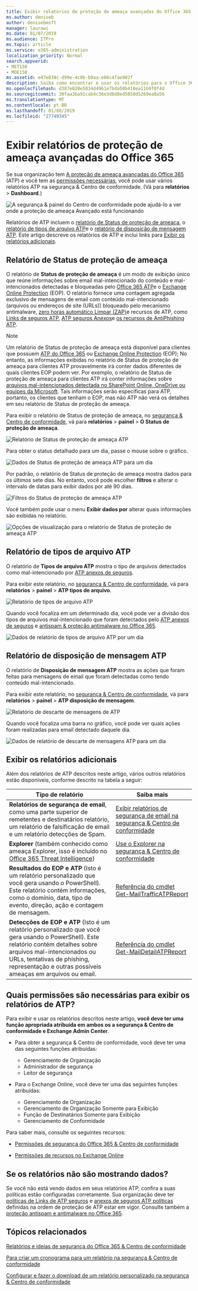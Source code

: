 ```yaml
---
title: Exibir relatórios de proteção de ameaça avançadas do Office 365
ms.author: deniseb
author: denisebmsft
manager: laurawi
ms.date: 01/07/2019
ms.audience: ITPro
ms.topic: article
ms.service: o365-administration
localization_priority: Normal
search.appverid:
- MET150
- MOE150
ms.assetid: e47e838c-d99e-4c0b-b9aa-e66c4fae902f
description: Saiba como encontrar e usar os relatórios para o Office 365 avançadas Threat Protection na segurança &amp; Centro de conformidade.
ms.openlocfilehash: d387e020e5834d4961e7bda50b418ea11b9f0f4d
ms.sourcegitcommit: 30faa3ba91cab4c36e3d8d8ed5858d5269ea8a56
ms.translationtype: MT
ms.contentlocale: pt-BR
ms.lasthandoff: 01/08/2019
ms.locfileid: "27749345"
---
```

# <a name="view-reports-for-office-365-advanced-threat-protection"></a>Exibir relatórios de proteção de ameaça avançadas do Office 365

Se sua organização tem [A proteção de ameaça avançadas do Office 365](office-365-atp.md) (ATP) e você tem as [permissões necessárias](#what-permissions-are-needed-to-view-these-reports), você pode usar vários relatórios ATP na segurança &amp; Centro de conformidade. (Vá para **relatórios** \> **Dashboard**.)
  
![A segurança &amp; painel do Centro de conformidade pode ajudá-lo a ver onde a proteção de ameaça Avançado está funcionando](media/6b213d34-adbb-44af-8549-be9a7e2db087.png)
  
Relatórios de ATP incluem o [relatório de Status de proteção de ameaça](#threat-protection-status-report), o [relatório de tipos de arquivo ATP](#atp-file-types-report)e o [relatório de disposição de mensagem ATP](#atp-message-disposition-report). Este artigo descreve os relatórios de ATP e inclui links para [Exibir os relatórios adicionais](#additional-reports-to-view).
  
## <a name="threat-protection-status-report"></a>Relatório de Status de proteção de ameaça

O relatório de **Status de proteção de ameaça** é um modo de exibição único que reúne informações sobre email mal-intencionado do conteúdo e mal-intencionados detectadas e bloqueadas pelo [Office 365 ATP](office-365-atp.md)e o [Exchange Online Protection](eop/exchange-online-protection-overview.md) (EOP). O relatório fornece uma contagem agregada exclusivo de mensagens de email com conteúdo mal-intencionado (arquivos ou endereços de site (URLs)) bloqueado pelo mecanismo antimalware, [zero horas automático Limpar (ZAP)](zero-hour-auto-purge.md)e recursos de ATP, como [Links de seguros ATP](atp-safe-links.md), [ATP seguros Anexos](atp-safe-attachments.md)e [os recursos de AntiPhishing ATP](atp-anti-phishing.md).

> [!NOTE]
> Um relatório de Status de proteção de ameaça está disponível para clientes que possuem [ATP do Office 365](office-365-atp.md) ou [Exchange Online Protection](eop/exchange-online-protection-eop.md) (EOP); No entanto, as informações exibidas no relatório de Status de proteção de ameaça para clientes ATP provavelmente irá conter dados diferentes de quais clientes EOP podem ver. Por exemplo, o relatório de Status de proteção de ameaça para clientes ATP irá conter informações sobre [arquivos mal-intencionados detectada no SharePoint Online, OneDrive ou equipes da Microsoft](atp-for-spo-odb-and-teams.md). Tais informações serão específicas para ATP, portanto, os clientes que tenham o EOP, mas não ATP não verá os detalhes em seu relatório de Status de proteção de ameaça.
  
Para exibir o relatório de Status de proteção de ameaça, no [segurança &amp; Centro de conformidade](https://security.microsoft.com), vá para **relatórios** \> **painel** \> **O Status de proteção de ameaça**.
  
![Relatório de Status de proteção de ameaça ATP](media/6bdd41eb-62e0-423b-9fd4-d1d5baf0cbd5.png)
  
Para obter o status detalhado para um dia, passe o mouse sobre o gráfico.
  
![Dados de Status de proteção de ameaça ATP para um dia](media/d5c2c6ad-c002-4985-a032-c866e46fdea8.png)
  
Por padrão, o relatório de Status de proteção de ameaça mostra dados para os últimos sete dias. No entanto, você pode escolher **filtros** e alterar o intervalo de datas para exibir dados por até 90 dias. 
  
![Filtros do Status de proteção de ameaça ATP](media/4f703369-642b-402b-9758-b9c828283410.png)
  
Você também pode usar o menu **Exibir dados por** alterar quais informações são exibidas no relatório. 
  
![Opções de visualização para o relatório de Status de proteção de ameaça ATP](media/4959bf8c-d192-4542-b00b-184e101e7513.png)
  
## <a name="atp-file-types-report"></a>Relatório de tipos de arquivo ATP

O relatório de **Tipos de arquivo ATP** mostra o tipo de arquivos detectados como mal-intencionado por [ATP anexos de seguros](atp-safe-attachments.md).
  
Para exibir este relatório, no [segurança &amp; Centro de conformidade](https://security.microsoft.com), vá para **relatórios** \> **painel** \> **ATP tipos de arquivo**.
  
![Relatório de tipos de arquivo ATP](media/6e3f5d33-79aa-4b2d-938c-6ef135d9e54c.png)
  
Quando você focaliza em um determinado dia, você pode ver a divisão dos tipos de arquivos mal-intencionado que foram detectados pelo [ATP anexos de seguros](atp-safe-attachments.md) e [antispam &amp; proteção antimalware no Office 365](anti-spam-and-anti-malware-protection.md).
  
![Dados de relatório de tipos de arquivo ATP por um dia](media/10d18428-699a-41d2-a73e-be3a8214ada1.png)
  
## <a name="atp-message-disposition-report"></a>Relatório de disposição de mensagem ATP

O relatório de **Disposição de mensagem ATP** mostra as ações que foram feitas para mensagens de email que foram detectadas como tendo conteúdo mal-intencionado. 
  
Para exibir este relatório, no [segurança &amp; Centro de conformidade](https://security.microsoft.com), vá para **relatórios** \> **painel** \> **ATP disposição de mensagem**.
  
![Relatório de descarte de mensagens de ATP](media/b0ff65c4-53d3-496d-bafa-8937a5eb69e5.png)
  
Quando você focaliza uma barra no gráfico, você pode ver quais ações foram realizadas para email detectado daquele dia.
  
![Dados de relatório de descarte de mensagens ATP para um dia](media/68d2beb8-4b30-48c4-8ba6-5e8ab88ae456.png)
  
## <a name="additional-reports-to-view"></a>Exibir os relatórios adicionais

Além dos relatórios de ATP descritos neste artigo, vários outros relatórios estão disponíveis, conforme descrito na tabela a seguir:


|Tipo de relatório  |Saiba mais  |
|---------|---------|
|**Relatórios de segurança de email**, como uma parte superior de remetentes e destinatários relatório, um relatório de falsificação de email e um relatório detecções de Spam. | [Exibir relatórios de segurança de email na segurança &amp; Centro de conformidade](view-email-security-reports.md)        |
|**Explorer** (também conhecido como ameaça Explorer, isso é incluído no [Office 365 Threat Intelligence](office-365-ti.md))     | [Use o Explorer na segurança &amp; Centro de conformidade](use-explorer-in-security-and-compliance.md)        |
|**Resultados do EOP e ATP** (Isto é um relatório personalizado que você gera usando o PowerShell). Este relatório contém informações, como o domínio, data, tipo de evento, direção, ação e contagem de mensagem.  | [Referência do cmdlet Get-MailTrafficATPReport](https://docs.microsoft.com/powershell/module/exchange/advanced-threat-protection/get-mailtrafficatpreport?view=exchange-ps) |
|**Detecções de EOP e ATP** (Isto é um relatório personalizado que você gera usando o PowerShell). Este relatório contém detalhes sobre arquivos mal-intencionados ou URLs, tentativas de phishing, representação e outras possíveis ameaças em arquivos ou email.   | [Referência do cmdlet Get-MailDetailATPReport](https://docs.microsoft.com/powershell/module/exchange/advanced-threat-protection/get-maildetailatpreport?view=exchange-ps)        |

  
## <a name="what-permissions-are-needed-to-view-the-atp-reports"></a>Quais permissões são necessárias para exibir os relatórios de ATP?

Para exibir e usar os relatórios descritos neste artigo, **você deve ter uma função apropriada atribuída em ambos os a segurança &amp; Centro de conformidade e Exchange Admin Center**.

- Para obter a segurança &amp; Centro de conformidade, você deve ter uma das seguintes funções atribuídas:
    - Gerenciamento de Organização
    - Administrador de segurança
    - Leitor de segurança

- Para o Exchange Online, você deve ter uma das seguintes funções atribuídas:
    - Gerenciamento de Organização
    - Gerenciamento de Organização Somente para Exibição
    - Função de Destinatários Somente para Exibição
    - Gerenciamento de Conformidade

Para saber mais, consulte os seguintes recursos:

- [Permissões de segurança do Office 365 &amp; Centro de conformidade](permissions-in-the-security-and-compliance-center.md)

- [Permissões de recursos no Exchange Online](https://docs.microsoft.com/exchange/permissions-exo/feature-permissions)
   
## <a name="what-if-the-reports-arent-showing-data"></a>Se os relatórios não são mostrando dados?

Se você não está vendo dados em seus relatórios ATP, confira a suas políticas estão configuradas corretamente. Sua organização deve ter [políticas de Links de ATP seguros](set-up-atp-safe-links-policies.md) e [anexos de seguros ATP políticas](set-up-atp-safe-attachments-policies.md) definidas na ordem de proteção de ATP estar em vigor. Consulte também a [proteção antispam e antimalware no Office 365](anti-spam-and-anti-malware-protection.md).
  
## <a name="related-topics"></a>Tópicos relacionados

[Relatórios e ideias de segurança do Office 365 &amp; Centro de conformidade](reports-and-insights-in-security-and-compliance.md)
  
[Para criar um cronograma para um relatório na segurança &amp; Centro de conformidade](create-a-schedule-for-a-report.md)
  
[Configurar e fazer o download de um relatório personalizado na segurança &amp; Centro de conformidade](set-up-and-download-a-custom-report.md)
  

